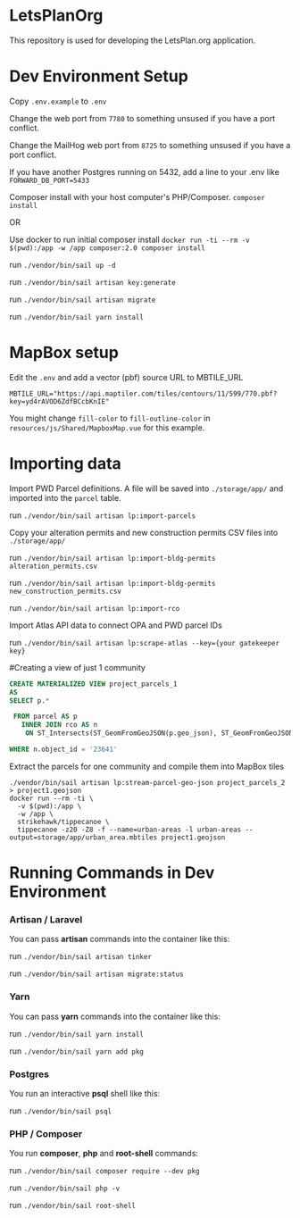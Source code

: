 # LetsPlanOrg
This repository is used for developing the LetsPlan.org application.

# Dev Environment Setup
Copy `.env.example` to `.env`

Change the web port from `7780` to something unsused if you have a port conflict.

Change the MailHog web port from `8725` to something unsused if you have a port conflict.

If you have another Postgres running on 5432, add a line to your .env like
`FORWARD_DB_PORT=5433`

Composer install with your host computer's PHP/Composer.
`composer install`

OR

Use docker to run initial composer install
`docker run -ti --rm -v $(pwd):/app -w /app composer:2.0 composer install`

run `./vendor/bin/sail up -d`

run `./vendor/bin/sail artisan key:generate`

run `./vendor/bin/sail artisan migrate`

run `./vendor/bin/sail yarn install`

# MapBox setup
Edit the `.env` and add a vector (pbf) source URL to MBTILE\_URL

```
MBTILE_URL="https://api.maptiler.com/tiles/contours/11/599/770.pbf?key=yd4rAVOD6ZdfBCcbKnIE"
```
You might change `fill-color` to `fill-outline-color` in `resources/js/Shared/MapboxMap.vue` for this example.

# Importing data

Import PWD Parcel definitions.  A file will be saved into `./storage/app/` and imported into the `parcel` table.

run `./vendor/bin/sail artisan lp:import-parcels`

Copy your alteration permits and new construction permits CSV files into `./storage/app/`

run `./vendor/bin/sail artisan lp:import-bldg-permits alteration_permits.csv`

run `./vendor/bin/sail artisan lp:import-bldg-permits new_construction_permits.csv`

run `./vendor/bin/sail artisan lp:import-rco`

Import Atlas API data to connect OPA and PWD parcel IDs

run `./vendor/bin/sail artisan lp:scrape-atlas --key={your gatekeeper key}`


#Creating a view of just 1 community

```sql
CREATE MATERIALIZED VIEW project_parcels_1
AS
SELECT p.*

 FROM parcel AS p 
   INNER JOIN rco AS n 
    ON ST_Intersects(ST_GeomFromGeoJSON(p.geo_json), ST_GeomFromGeoJSON(n.geo_json))

WHERE n.object_id = '23641'
```

Extract the parcels for one community and compile them into MapBox tiles

```
./vendor/bin/sail artisan lp:stream-parcel-geo-json project_parcels_2 > project1.geojson
docker run --rm -ti \
  -v $(pwd):/app \
  -w /app \
  strikehawk/tippecanoe \
  tippecanoe -z20 -Z8 -f --name=urban-areas -l urban-areas --output=storage/app/urban_area.mbtiles project1.geojson
```


# Running Commands in Dev Environment

### Artisan / Laravel

You can pass **artisan** commands into the container like this:

run `./vendor/bin/sail artisan tinker`

run `./vendor/bin/sail artisan migrate:status`

### Yarn

You can pass **yarn** commands into the container like this:

run `./vendor/bin/sail yarn install`

run `./vendor/bin/sail yarn add pkg`

### Postgres

You run an interactive **psql** shell like this:

run `./vendor/bin/sail psql`


### PHP / Composer

You run **composer**, **php** and **root-shell** commands:

run `./vendor/bin/sail composer require --dev pkg`

run `./vendor/bin/sail php -v`

run `./vendor/bin/sail root-shell`
